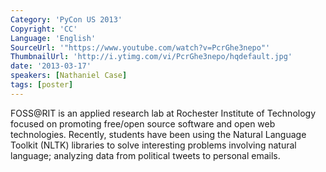 ```yaml
---
Category: 'PyCon US 2013'
Copyright: 'CC'
Language: 'English'
SourceUrl: '"https://www.youtube.com/watch?v=PcrGhe3nepo"'
ThumbnailUrl: 'http://i.ytimg.com/vi/PcrGhe3nepo/hqdefault.jpg'
date: '2013-03-17'
speakers: [Nathaniel Case]
tags: [poster]
---
```

FOSS@RIT is an applied research lab at Rochester Institute of Technology focused on promoting free/open source software and open web technologies. Recently, students have been using the Natural Language Toolkit (NLTK) libraries to solve interesting problems involving natural language; analyzing data from political tweets to personal emails.